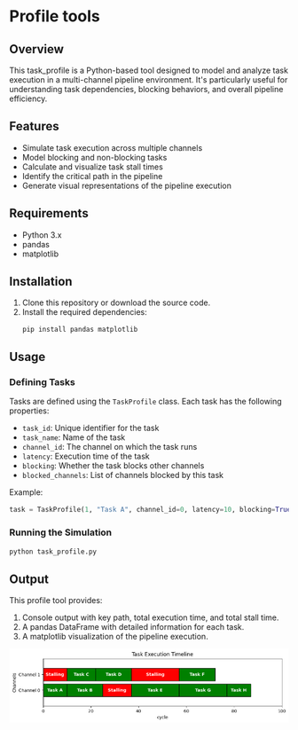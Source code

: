 # Profile tools

## Overview
This task_profile is a Python-based tool designed to model and analyze task execution in a multi-channel pipeline environment. It's particularly useful for understanding task dependencies, blocking behaviors, and overall pipeline efficiency.

## Features
- Simulate task execution across multiple channels
- Model blocking and non-blocking tasks
- Calculate and visualize task stall times
- Identify the critical path in the pipeline
- Generate visual representations of the pipeline execution

## Requirements
- Python 3.x
- pandas
- matplotlib

## Installation
1. Clone this repository or download the source code.
2. Install the required dependencies:
   ```
   pip install pandas matplotlib
   ```

## Usage

### Defining Tasks
Tasks are defined using the `TaskProfile` class. Each task has the following properties:
- `task_id`: Unique identifier for the task
- `task_name`: Name of the task
- `channel_id`: The channel on which the task runs
- `latency`: Execution time of the task
- `blocking`: Whether the task blocks other channels
- `blocked_channels`: List of channels blocked by this task

Example:
```python
task = TaskProfile(1, "Task A", channel_id=0, latency=10, blocking=True, blocked_channels=[1])
```

### Running the Simulation
```
python task_profile.py
```

## Output
This profile tool provides:
1. Console output with key path, total execution time, and total stall time.
2. A pandas DataFrame with detailed information for each task.
3. A matplotlib visualization of the pipeline execution.

![alt text](./img/demo.png)




